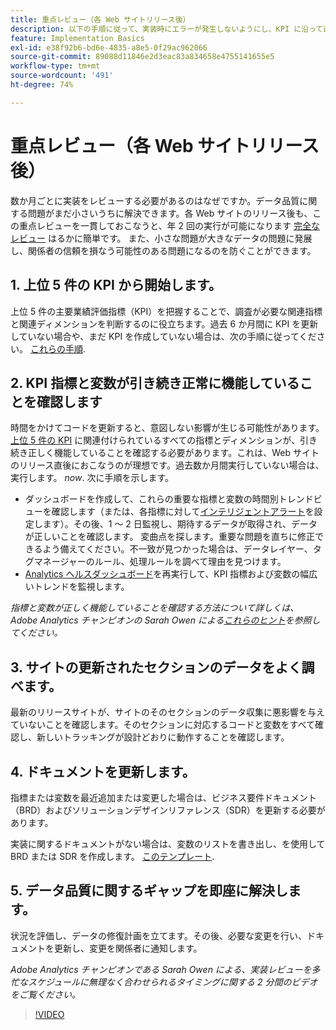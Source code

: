 ```yaml
---
title: 重点レビュー（各 Web サイトリリース後）
description: 以下の手順に従って、実装時にエラーが発生しないようにし、KPI に沿って進める必要があります。
feature: Implementation Basics
exl-id: e38f92b6-bd6e-4835-a8e5-0f29ac962066
source-git-commit: 89088d11846e2d3eac83a834658e4755141655e5
workflow-type: tm+mt
source-wordcount: '491'
ht-degree: 74%

---
```


# 重点レビュー（各 Web サイトリリース後）

数か月ごとに実装をレビューする必要があるのはなぜですか。データ品質に関する問題がまだ小さいうちに解決できます。各 Web サイトのリリース後も、この重点レビューを一貫しておこなうと、年 2 回の実行が可能になります [完全なレビュー](/help/implement/review/full-review.md) はるかに簡単です。 また、小さな問題が大きなデータの問題に発展し、関係者の信頼を損なう可能性のある問題になるのを防ぐことができます。

## 1. 上位 5 件の KPI から開始します。

上位 5 件の主要業績評価指標（KPI）を把握することで、調査が必要な関連指標と関連ディメンションを判断するのに役立ちます。過去 6 か月間に KPI を更新していない場合や、まだ KPI を作成していない場合は、次の手順に従ってください。 [これらの手順](/help/implement/review/define-kpis.md).

## 2. KPI 指標と変数が引き続き正常に機能していることを確認します

時間をかけてコードを更新すると、意図しない影響が生じる可能性があります。[上位 5 件の KPI](/help/implement/review/define-kpis.md) に関連付けられているすべての指標とディメンションが、引き続き正しく機能していることを確認する必要があります。これは、Web サイトのリリース直後におこなうのが理想です。過去数か月間実行していない場合は、実行します。 *now*. 次に手順を示します。

* ダッシュボードを作成して、これらの重要な指標と変数の時間別トレンドビューを確認します（または、各指標に対して[インテリジェントアラート](https://experienceleague.adobe.com/docs/analytics/components/alerts/intellligent-alerts.html)を設定します）。その後、1 ～ 2 日監視し、期待するデータが取得され、データが正しいことを確認します。 変曲点を探します。重要な問題を直ちに修正できるよう備えてください。不一致が見つかった場合は、データレイヤー、タグマネージャーのルール、処理ルールを調べて理由を見つけます。
*  [Analytics ヘルスダッシュボード](https://assets.adobe.com/public/9549dbe7-765a-4899-77b8-85cbba1a4252)を再実行して、KPI 指標および変数の幅広いトレンドを監視します。

*指標と変数が正しく機能していることを確認する方法について詳しくは、Adobe Analytics チャンピオンの Sarah Owen による[これらのヒント](https://experienceleaguecommunities.adobe.com/t5/adobe-analytics-discussions/my-five-best-tips-for-keeping-adobe-analytics-humming/td-p/388608?profile.language=ja)を参照してください。*

## 3. サイトの更新されたセクションのデータをよく調べます。

最新のリリースサイトが、サイトのそのセクションのデータ収集に悪影響を与えていないことを確認します。そのセクションに対応するコードと変数をすべて確認し、新しいトラッキングが設計どおりに動作することを確認します。

## 4. ドキュメントを更新します。

指標または変数を最近追加または変更した場合は、ビジネス要件ドキュメント（BRD）およびソリューションデザインリファレンス（SDR）を更新する必要があります。

実装に関するドキュメントがない場合は、変数のリストを書き出し、を使用して BRD または SDR を作成します。 [このテンプレート](https://experienceleague.adobe.com/docs/analytics-learn/tutorials/implementation/implementation-basics/creating-a-business-requirements-document.html?lang=ja#implementation).

## 5. データ品質に関するギャップを即座に解決します。

状況を評価し、データの修復計画を立てます。その後、必要な変更を行い、ドキュメントを更新し、変更を関係者に通知します。

*Adobe Analytics チャンピオンである Sarah Owen による、実装レビューを多忙なスケジュールに無理なく合わせられるタイミングに関する 2 分間のビデオをご覧ください。*

>[!VIDEO](https://video.tv.adobe.com/v/328340/?quality=12&learn=on)

